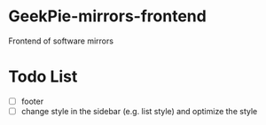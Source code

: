 # GeekPie-mirrors-frontend
Frontend of software mirrors

# Todo List
- [ ] footer
- [ ] change <a> style in the sidebar (e.g. list style) and optimize the <card> style